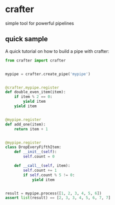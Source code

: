 # crafter

simple tool for powerful pipelines

## quick sample

A quick tutorial on how to build a pipe with crafter:

```python
from crafter import crafter


mypipe = crafter.create_pipe('mypipe')


@crafter.mypipe.register
def double_even_item(item):
    if item % 2 == 0:
        yield item
    yield item


@mypipe.register
def add_one(item):
    return item + 1


@mypipe.register
class DropEveryFifthItem:
    def __init__(self):
        self.count = 0

    def __call__(self, item):
        self.count += 1
        if self.count % 5 != 0:
            yield item


result = mypipe.process([1, 2, 3, 4, 5, 6])
assert list(result) == [2, 3, 3, 4, 5, 6, 7, 7]
```